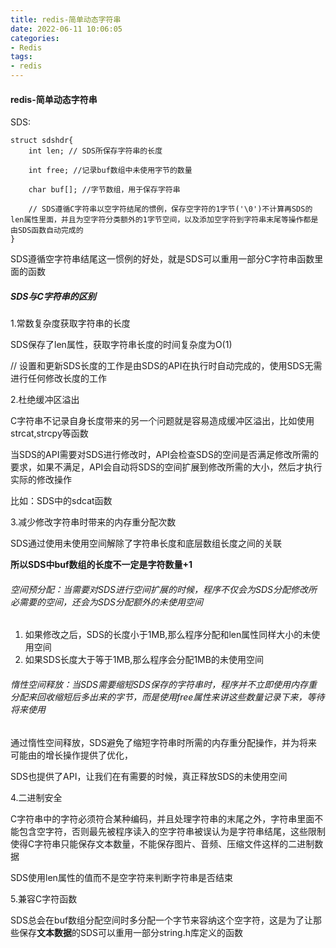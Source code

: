 ```yaml
---
title: redis-简单动态字符串
date: 2022-06-11 10:06:05
categories:
- Redis
tags:
- redis
---
```

#### redis-简单动态字符串

SDS:

```
struct sdshdr{
	int len; // SDS所保存字符串的长度
	
	int free; //记录buf数组中未使用字节的数量
	
	char buf[]; //字节数组，用于保存字符串
	
	// SDS遵循C字符串以空字符结尾的惯例，保存空字符的1字节('\0')不计算再SDS的len属性里面，并且为空字符分类额外的1字节空间，以及添加空字符到字符串末尾等操作都是由SDS函数自动完成的
}
```

SDS遵循空字符串结尾这一惯例的好处，就是SDS可以重用一部分C字符串函数里面的函数



##### SDS与C字符串的区别

1.常数复杂度获取字符串的长度

SDS保存了len属性，获取字符串长度的时间复杂度为O(1)

// 设置和更新SDS长度的工作是由SDS的API在执行时自动完成的，使用SDS无需进行任何修改长度的工作

2.杜绝缓冲区溢出

C字符串不记录自身长度带来的另一个问题就是容易造成缓冲区溢出，比如使用strcat,strcpy等函数

当SDS的API需要对SDS进行修改时，API会检查SDS的空间是否满足修改所需的要求，如果不满足，API会自动将SDS的空间扩展到修改所需的大小，然后才执行实际的修改操作

比如：SDS中的sdcat函数

3.减少修改字符串时带来的内存重分配次数

SDS通过使用未使用空间解除了字符串长度和底层数组长度之间的关联

**所以SDS中buf数组的长度不一定是字符数量+1**

###### 空间预分配：当需要对SDS进行空间扩展的时候，程序不仅会为SDS分配修改所必需要的空间，还会为SDS分配额外的未使用空间

1. 如果修改之后，SDS的长度小于1MB,那么程序分配和len属性同样大小的未使用空间
2. 如果SDS长度大于等于1MB,那么程序会分配1MB的未使用空间

###### 惰性空间释放：当SDS需要缩短SDS保存的字符串时，程序并不立即使用内存重分配来回收缩短后多出来的字节，而是使用free属性来讲这些数量记录下来，等待将来使用

通过惰性空间释放，SDS避免了缩短字符串时所需的内存重分配操作，并为将来可能由的增长操作提供了优化，

SDS也提供了API，让我们在有需要的时候，真正释放SDS的未使用空间

4.二进制安全

C字符串中的字符必须符合某种编码，并且处理字符串的末尾之外，字符串里面不能包含空字符，否则最先被程序读入的空字符串被误认为是字符串结尾，这些限制使得C字符串只能保存文本数量，不能保存图片、音频、压缩文件这样的二进制数据

SDS使用len属性的值而不是空字符来判断字符串是否结束

5.兼容C字符函数

SDS总会在buf数组分配空间时多分配一个字节来容纳这个空字符，这是为了让那些保存**文本数据**的SDS可以重用一部分string.h库定义的函数
